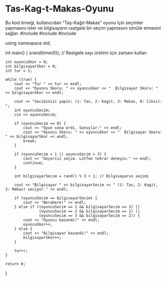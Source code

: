 # Tas-Kag-t-Makas-Oyunu
Bu kod örneği, kullanıcıdan "Taş-Kağıt-Makas" oyunu için seçimler yapmasını ister ve bilgisayarın rastgele bir seçim yapmasını simüle etmesini sağlar.
#include <iostream>
#include <ctime>
#include <cstdlib>

using namespace std;

int main() {
    srand(time(0)); // Rastgele sayı üretimi için zamanı kullan

    int oyuncuSkor = 0;
    int bilgisayarSkor = 0;
    int tur = 1;

    while (true) {
        cout << "Tur " << tur << endl;
        cout << "Oyuncu Skoru: " << oyuncuSkor << "  Bilgisayar Skoru: " << bilgisayarSkor << endl;

        cout << "Seciminizi yapin: (1: Tas, 2: Kagit, 3: Makas, 0: Cikis): ";
        int oyuncuSecim;
        cin >> oyuncuSecim;

        if (oyuncuSecim == 0) {
            cout << "Oyun sona erdi. Sonuçlar:" << endl;
            cout << "Oyuncu Skoru: " << oyuncuSkor << "  Bilgisayar Skoru: " << bilgisayarSkor << endl;
            break;
        }

        if (oyuncuSecim < 1 || oyuncuSecim > 3) {
            cout << "Geçersiz seçim. Lütfen tekrar deneyin." << endl;
            continue;
        }

        int bilgisayarSecim = rand() % 3 + 1; // Bilgisayarın seçimi

        cout << "Bilgisayar " << bilgisayarSecim << " (1: Tas, 2: Kagit, 3: Makas) seciyor." << endl;

        if (oyuncuSecim == bilgisayarSecim) {
            cout << "Berabere!" << endl;
        } else if ((oyuncuSecim == 1 && bilgisayarSecim == 3) ||
                   (oyuncuSecim == 2 && bilgisayarSecim == 1) ||
                   (oyuncuSecim == 3 && bilgisayarSecim == 2)) {
            cout << "Oyuncu kazandi!" << endl;
            oyuncuSkor++;
        } else {
            cout << "Bilgisayar kazandi!" << endl;
            bilgisayarSkor++;
        }

        tur++;
    }

    return 0;
}
